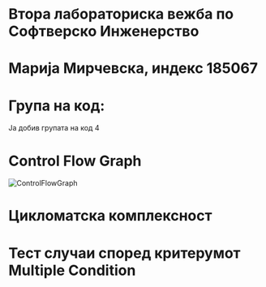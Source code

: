# Втора лабораториска вежба по Софтверско Инженерство
# Марија Мирчевска, индекс 185067
# Група на код:
Ја добив групата на код 4
# Control Flow Graph
![ControlFlowGraph](https://user-images.githubusercontent.com/62524511/84253086-c79c7480-ab0f-11ea-9f2e-91c73d40ca97.PNG)

# Цикломатска комплексност
# Тест случаи според критерумот Multiple Condition



